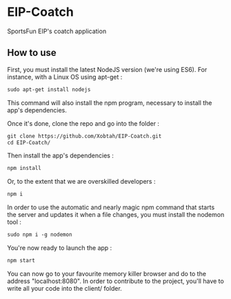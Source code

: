 # EIP-Coatch
SportsFun EIP's coatch application

## How to use
First, you must install the latest NodeJS version (we're using ES6).
For instance, with a Linux OS using apt-get :
```markdown
sudo apt-get install nodejs
```
This command will also install the npm program, necessary to install the app's dependencies.

Once it's done, clone the repo and go into the folder :
```markdown
git clone https://github.com/Xobtah/EIP-Coatch.git
cd EIP-Coatch/
```
Then install the app's dependencies :
```markdown
npm install
```
Or, to the extent that we are overskilled developers :
```markdown
npm i
```
In order to use the automatic and nearly magic npm command that starts the server and updates it when a file changes, you must install the nodemon tool :
```markdown
sudo npm i -g nodemon
```
You're now ready to launch the app :
```markdown
npm start
```
You can now go to your favourite memory killer browser and do to the address "localhost:8080".
In order to contribute to the project, you'll have to write all your code into the client/ folder.
